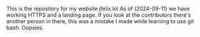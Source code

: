 This is the repository for my website jfelix.lol
As of (2024-09-11) we have working HTTPS and a landing page.
If you look at the contributors there's another person in there, this was a mistake I made while learning to use git bash. Oopsies.
